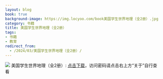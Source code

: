 ```yaml
---
layout: blog
book: true
background-image: https://img.locyoo.com/book美国学生世界地理（全2册）.jpg
category: 书籍
title: 美国学生世界地理（全2册）
tags:
- 书籍
- 教育
redirect_from:
  - /2024/03/美国学生世界地理（全2册）/
---
```

![](https://img.locyoo.com/book美国学生世界地理（全2册）.jpg)
美国学生世界地理（全2册）: <a name = "ref1" href="https://url18.ctfile.com/f/50983618-1319973916-54dadd?p=3619">点击下载</a>，访问密码请点击右上方“关于”自行查看